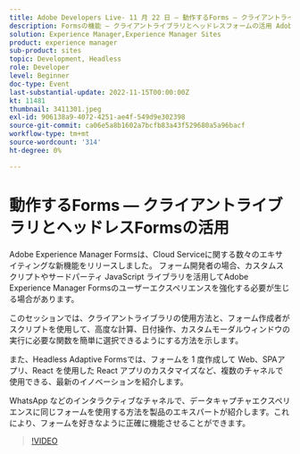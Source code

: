 ```yaml
---
title: Adobe Developers Live- 11 月 22 日 — 動作するForms — クライアントライブラリとヘッドレスFormsの活用
description: Formsの機能 — クライアントライブラリとヘッドレスフォームの活用 Adobe Experience Manager Formsは、Cloud Serviceに関する多くの新機能をリリースしました。 Forms 開発者は、カスタムスクリプトやサードパーティ JavaScript ライブラリを活用してAdobe Experience Manager Formsのユーザーエクスペリエンスを強化する必要がある場合があります。このセッションでは、高度な演算、日付操作、カスタムモーダルウィンドウの選択方法を示します WhatsApp のようなインタラクティブなチャネルで、同じフォームを使用してデータ取得を行う方法を、WhatsApp のようなインタラクティブなチャネルで説明します。
solution: Experience Manager,Experience Manager Sites
product: experience manager
sub-product: sites
topic: Development, Headless
role: Developer
level: Beginner
doc-type: Event
last-substantial-update: 2022-11-15T00:00:00Z
kt: 11481
thumbnail: 3411301.jpeg
exl-id: 906138a9-4072-4251-ae4f-549d9e302398
source-git-commit: ca06e5a8b1602a7bcfb83a43f529680a5a96bacf
workflow-type: tm+mt
source-wordcount: '314'
ht-degree: 0%

---
```


# 動作するForms — クライアントライブラリとヘッドレスFormsの活用

Adobe Experience Manager Formsは、Cloud Serviceに関する数々のエキサイティングな新機能をリリースしました。 フォーム開発者の場合、カスタムスクリプトやサードパーティ JavaScript ライブラリを活用してAdobe Experience Manager Formsのユーザーエクスペリエンスを強化する必要が生じる場合があります。

このセッションでは、クライアントライブラリの使用方法と、フォーム作成者がスクリプトを使用して、高度な計算、日付操作、カスタムモーダルウィンドウの実行に必要な関数を簡単に選択できるようにする方法を示します。

また、Headless Adaptive Formsでは、フォームを 1 度作成して Web、SPAアプリ、React を使用した React アプリのカスタマイズなど、複数のチャネルで使用できる、最新のイノベーションを紹介します。

WhatsApp などのインタラクティブなチャネルで、データキャプチャエクスペリエンスに同じフォームを使用する方法を製品のエキスパートが紹介します。これにより、フォームを好きなように正確に機能させることができます。

>[!VIDEO](https://video.tv.adobe.com/v/3411301/?quality=12&learn=on)
